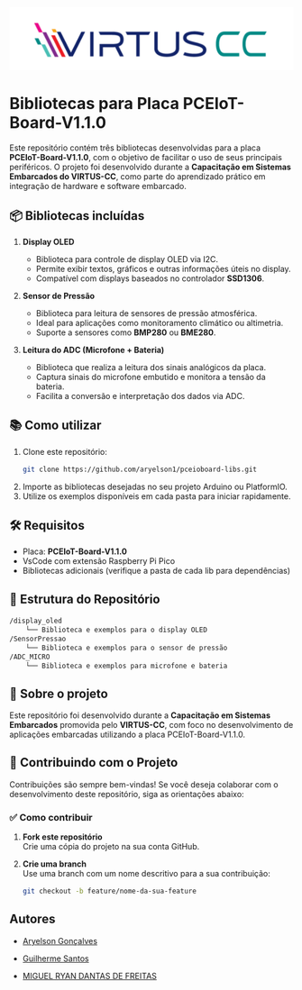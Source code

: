 <p align="center">
  <img src="display_oled/images/VirtusCC.png" alt="Virtus">
</p>


# Bibliotecas para Placa PCEIoT-Board-V1.1.0

Este repositório contém três bibliotecas desenvolvidas para a placa **PCEIoT-Board-V1.1.0**, com o objetivo de facilitar o uso de seus principais periféricos. O projeto foi desenvolvido durante a **Capacitação em Sistemas Embarcados do VIRTUS-CC**, como parte do aprendizado prático em integração de hardware e software embarcado.

## 📦 Bibliotecas incluídas

1. **Display OLED**
   - Biblioteca para controle de display OLED via I2C.
   - Permite exibir textos, gráficos e outras informações úteis no display.
   - Compatível com displays baseados no controlador **SSD1306**.

2. **Sensor de Pressão**
   - Biblioteca para leitura de sensores de pressão atmosférica.
   - Ideal para aplicações como monitoramento climático ou altimetria.
   - Suporte a sensores como **BMP280** ou **BME280**.

3. **Leitura do ADC (Microfone + Bateria)**
   - Biblioteca que realiza a leitura dos sinais analógicos da placa.
   - Captura sinais do microfone embutido e monitora a tensão da bateria.
   - Facilita a conversão e interpretação dos dados via ADC.

## 📚 Como utilizar

1. Clone este repositório:
   ```bash
   git clone https://github.com/aryelson1/pceioboard-libs.git
   ```
2. Importe as bibliotecas desejadas no seu projeto Arduino ou PlatformIO.
3. Utilize os exemplos disponíveis em cada pasta para iniciar rapidamente.

## 🛠 Requisitos

- Placa: **PCEIoT-Board-V1.1.0**
- VsCode com extensão Raspberry Pi Pico
- Bibliotecas adicionais (verifique a pasta de cada lib para dependências)

## 📁 Estrutura do Repositório

```
/display_oled
    └── Biblioteca e exemplos para o display OLED
/SensorPressao
    └── Biblioteca e exemplos para o sensor de pressão
/ADC_MICRO
    └── Biblioteca e exemplos para microfone e bateria
```

## 🧠 Sobre o projeto

Este repositório foi desenvolvido durante a **Capacitação em Sistemas Embarcados** promovida pelo **VIRTUS-CC**, com foco no desenvolvimento de aplicações embarcadas utilizando a placa PCEIoT-Board-V1.1.0.

## 🧩 Contribuindo com o Projeto

Contribuições são sempre bem-vindas! Se você deseja colaborar com o desenvolvimento deste repositório, siga as orientações abaixo:

### ✅ Como contribuir

1. **Fork este repositório**  
   Crie uma cópia do projeto na sua conta GitHub.

2. **Crie uma branch**  
   Use uma branch com um nome descritivo para a sua contribuição:
   ```bash
   git checkout -b feature/nome-da-sua-feature


## Autores

- [Aryelson Gonçalves](https://github.com/aryelson1)  

- [Guilherme Santos](https://github.com/GuilhermexL)  

- [MIGUEL RYAN DANTAS DE FREITAS](https://github.com/athavus)  
